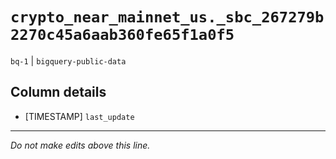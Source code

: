 # `crypto_near_mainnet_us._sbc_267279b2270c45a6aab360fe65f1a0f5`
`bq-1` | `bigquery-public-data`

## Column details
* [TIMESTAMP] `last_update`

-------------------------------------------------------------------------------
*Do not make edits above this line.*

